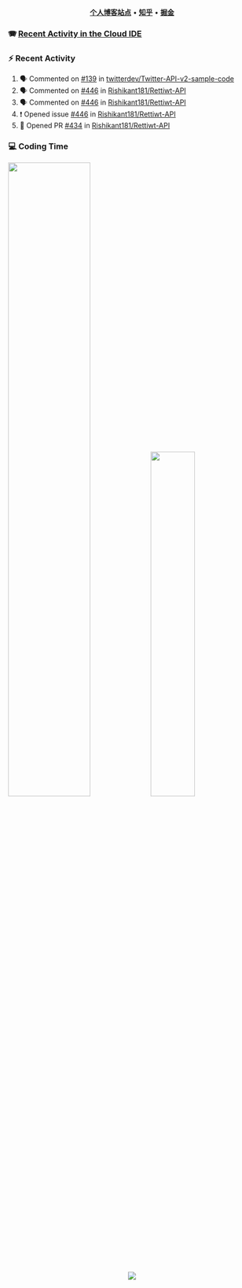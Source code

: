 <p align="center">
    <b><a href="https://yiliang.site">个人博客站点</a></b>
    •
    <b><a href="https://www.zhihu.com/people/Mrz2J">知乎</a></b>
    •
    <b><a href="https://juejin.im/user/2629687542813016">掘金</a></b>
</p>

### :accordion: [Recent Activity in the Cloud IDE](https://github.com/cloud-webide/.github)

### :zap: Recent Activity

<!--START_SECTION:activity-->

1. 🗣 Commented on [#139](https://github.com/twitterdev/Twitter-API-v2-sample-code/issues/139#issuecomment-1928921330) in [twitterdev/Twitter-API-v2-sample-code](https://github.com/twitterdev/Twitter-API-v2-sample-code)
2. 🗣 Commented on [#446](https://github.com/Rishikant181/Rettiwt-API/issues/446#issuecomment-1919439388) in [Rishikant181/Rettiwt-API](https://github.com/Rishikant181/Rettiwt-API)
3. 🗣 Commented on [#446](https://github.com/Rishikant181/Rettiwt-API/issues/446#issuecomment-1919434350) in [Rishikant181/Rettiwt-API](https://github.com/Rishikant181/Rettiwt-API)
4. ❗ Opened issue [#446](https://github.com/Rishikant181/Rettiwt-API/issues/446) in [Rishikant181/Rettiwt-API](https://github.com/Rishikant181/Rettiwt-API)
5. 💪 Opened PR [#434](https://github.com/Rishikant181/Rettiwt-API/pull/434) in [Rishikant181/Rettiwt-API](https://github.com/Rishikant181/Rettiwt-API)

<!--END_SECTION:activity-->

### 💻 Coding Time

<img align="" width="57.5%" src="https://github-readme-stats.vercel.app/api?username=yiliang114&hide_title=true&hide_border=true&show_icons=true&include_all_commits=true&line_height=21&theme=vue-dark&border_radius=0" /><img align="" width="42.4%" src="https://github-readme-stats.vercel.app/api/top-langs/?username=yiliang114&hide_title=true&hide_border=true&layout=compact&theme=vue-dark&border_radius=0" />

<div align="center">
    <img src="https://github-readme-streak-stats.herokuapp.com/?user=yiliang114" />
</div>
